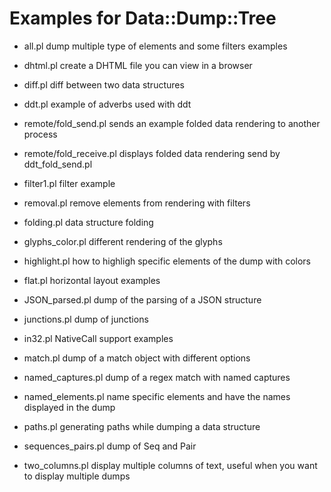 Examples for Data::Dump::Tree
=============================

- all.pl	 		dump multiple type of elements and some filters examples

- dhtml.pl 			create a DHTML file you can view in a browser

- diff.pl	 		diff between two data structures

- ddt.pl			example of adverbs used with ddt

- remote/fold_send.pl		sends an example folded data rendering to another process

- remote/fold_receive.pl	displays folded data rendering send by ddt_fold_send.pl

- filter1.pl 			filter example

- removal.pl 			remove elements from rendering with filters

- folding.pl 			data structure folding

- glyphs_color.pl 		different rendering of the glyphs

- highlight.pl 			how to highligh specific elements of the dump with colors

- flat.pl			horizontal layout examples

- JSON_parsed.pl 		dump of the parsing of a JSON structure

- junctions.pl 			dump of junctions

- in32.pl			NativeCall support examples

- match.pl			dump of a match object with different options

- named_captures.pl 		dump of a regex match with named captures

- named_elements.pl 		name specific elements and have the names displayed in the dump

- paths.pl 			generating paths while dumping a data structure

- sequences_pairs.pl 		dump of Seq and Pair

- two_columns.pl 		display multiple columns of text, useful when you want to display multiple dumps
